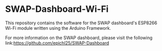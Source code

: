 # SWAP-Dashboard-Wi-Fi

This repository contains the software for the SWAP dashboard's ESP8266 Wi-Fi module written using the Arduino Framework.

For more information on the SWAP dashboard, please visit the following link:https://github.com/epichl25/SWAP-Dashboard
